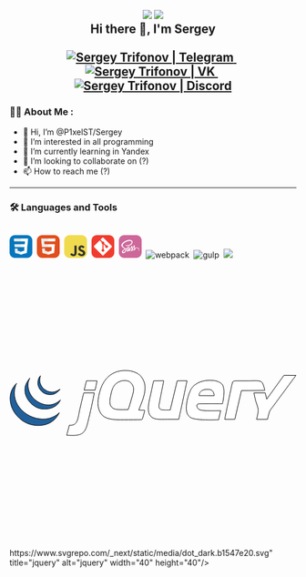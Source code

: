 <h2 align="center">
<div id="header" align="center">
    <img src="https://media.giphy.com/media/fkZukR450RQ1qnGaq9/giphy.gif" width="300"/>
    <img src="https://media.giphy.com/media/MdA16VIoXKKxNE8Stk/giphy.gif" width="300"/>
  
</div>
Hi there 👋, I'm Sergey
</br>
</br>
<div id="header" align="center">
    <a href="#">
        <img alt="Sergey Trifonov | Telegram" width="44px" src="https://www.svgrepo.com/show/354443/telegram.svg" />
    </a>&nbsp;
    <a href="https://vk.com/id743421277">
        <img alt="Sergey Trifonov | VK" width="44px" src="https://www.svgrepo.com/show/331634/vk-v2.svg" />
    </a>&nbsp;
    <a href="#">
       <img alt="Sergey Trifonov | Discord" width="44px" src="https://www.svgrepo.com/show/331368/discord-v2.svg" />
    </a>
</div>
</h2>

### :man_technologist: About Me :

- 👋 Hi, I’m @P1xelST/Sergey<br>
- 👀 I’m interested in all programming<br>
- 🌱 I’m currently learning in Yandex<br>
- 💞️ I’m looking to collaborate on (?)<br>
- 📫 How to reach me (?)
---

### :hammer_and_wrench: Languages and Tools

</br>
<div>
<!--   <img src="https://raw.githubusercontent.com/tandpfun/skill-icons/d1c752b99bb25a0e5aa363bae1db2809173ee966/icons/TypeScript.svg" title="ts" alt="ts" width="40" height="40"/>&nbsp;
  <img src="https://raw.githubusercontent.com/tandpfun/skill-icons/a50fa57465e82a1147fa512fb3d64cc5902df578/icons/React-Dark.svg" title="React" alt="React" width="40" height="40"/>&nbsp;
  <img src="https://raw.githubusercontent.com/tandpfun/skill-icons/a50fa57465e82a1147fa512fb3d64cc5902df578/icons/Redux.svg" title="Redux" alt="Redux " width="40" height="40"/>&nbsp; -->
  <img src="https://raw.githubusercontent.com/tandpfun/skill-icons/a50fa57465e82a1147fa512fb3d64cc5902df578/icons/CSS.svg"  title="CSS3" alt="CSS" width="40" height="40"/>&nbsp;
  <img src="https://raw.githubusercontent.com/tandpfun/skill-icons/a50fa57465e82a1147fa512fb3d64cc5902df578/icons/HTML.svg" title="HTML5" alt="HTML" width="40" height="40"/>&nbsp;
  <img src="https://raw.githubusercontent.com/tandpfun/skill-icons/a50fa57465e82a1147fa512fb3d64cc5902df578/icons/JavaScript.svg" title="JavaScript" alt="JavaScript" width="40" height="40"/>&nbsp;
<!--   <img src="https://raw.githubusercontent.com/tandpfun/skill-icons/a50fa57465e82a1147fa512fb3d64cc5902df578/icons/NodeJS-Dark.svg" title="NodeJS" alt="NodeJS" width="40" height="40"/>&nbsp; -->
  <img src="https://raw.githubusercontent.com/tandpfun/skill-icons/a50fa57465e82a1147fa512fb3d64cc5902df578/icons/Git.svg" title="Git" **alt="Git" width="40" height="40"/>&nbsp;
<img src="https://raw.githubusercontent.com/tandpfun/skill-icons/a50fa57465e82a1147fa512fb3d64cc5902df578/icons/Sass.svg" title="SASS"**alt="SASS" width="40" height="40"/>&nbsp;
<!-- <img src="https://raw.githubusercontent.com/tandpfun/skill-icons/d1c752b99bb25a0e5aa363bae1db2809173ee966/icons/Vite-Dark.svg" title="vite" alt="vite" width="40" height="40"/>&nbsp; -->
  <img src="https://www.svgrepo.com/show/354552/webpack.svg" title="webpack" alt="webpack" width="40" height="40"/>&nbsp;
  <img src="https://www.svgrepo.com/show/373652/gulp.svg" title="gulp" alt="gulp" width="40" height="40"/>&nbsp;
  <img src="<svg viewBox="0 -198 512 512" xmlns="http://www.w3.org/2000/svg" fill="#000000" stroke="#000000"><g id="SVGRepo_bgCarrier" stroke-width="0"></g><g id="SVGRepo_tracerCarrier" stroke-linecap="round" stroke-linejoin="round"></g><g id="SVGRepo_iconCarrier"> <g fill="none" fill-rule="evenodd"> <path d="M489.718 8.646l21.42.118s-39.824 53.964-43.076 58.362c-1.056 1.424-2.66 2.96-3.474 4.864-2.057 4.786-4.169 15.285-4.169 15.285l-19.599.098s3.05-10.944 2.924-16.773c-.11-5.092-2.71-10.178-4.168-15.285-1.474-5.17-3.475-15.286-3.475-15.286h20.15l2.779 11.117 30.688-42.5" fill="#ffffff"></path> <path d="M449.157 20.027c3.953 2.383 6.379 15.529 6.379 15.529s-20.684.305-31.94.305h-9.727l-11.812 51.414h-18.064s11.242-55.874 13.896-66.004c.86-3.28 5.892-2.717 14.389-2.717h13.569c8.762 0 19.003-1.119 23.31 1.473M365.06 45.067s.563-3.3-1.91-7.122c-2.113-3.258-4.064-4.016-9.623-4.19-15.695-.493-15.39 11.138-15.39 11.138l26.923.174zm17.022-13.32c2.3 8.297-2.084 27.792-2.084 27.792s-22.894-.382-35.434 0c-3.899.119-8.566-.424-9.727 1.39-1.633 2.542.597 6.455 2.487 8.108 2.175 1.903 6.412 2.12 7.935 2.313 10.178 1.293 31.48.334 31.48.334l-3.69 16.34s-30.103 1.51-45.16-2.084c-2.973-.708-5.76-2.139-7.643-4.168-.514-.555-.96-1.312-1.446-1.966-.388-.522-1.52-2.237-2.028-3.593-3.439-9.164.403-26.72 4.169-36.128.437-1.09.986-2.473 1.564-3.648.722-1.465 1.333-3.119 1.91-3.995.388-.604.869-.993 1.272-1.563.465-.674 1.006-1.327 1.507-1.91 1.39-1.612 2.967-2.752 4.864-4.168 6.273-4.698 17.626-8.345 31.265-6.949 5.135.528 12.89 2.362 16.675 7.643 1.014 1.41 1.515 4.21 2.084 6.253zM299.229 18.49l17.516-.103s-9.762 46.307-14.737 68.888h-20.15c-14.082 0-26.623 1.744-31.959-8.338-5.176-9.789-.236-25.887 2.084-36.824 1.64-7.74 5.094-23.56 5.094-23.56l18.148-.166s-5.128 24.63-7.262 36.928c-.764 4.405-2.34 8.553-.694 11.81 1.563 3.1 3.752 3.322 10.421 3.475 2.113.05 9.033 0 9.033 0l12.506-52.11M217.244 51.84c1.834-6.516 4.509-13.582 4.169-19.454-.368-6.28-5.634-11.998-9.032-13.2-10.234-3.613-19.815 1.438-23.623 5.558-4.926 5.336-6.594 11.569-8.338 20.15-1.298 6.37-2.362 13.095 0 18.063 4.182 8.783 17.224 6.865 31.266 6.949 2.084-5.586 3.807-11.86 5.558-18.066zm24.318-25.706c2 14.548-5.676 30.606-10.964 44.57 5.392.487 10.117-.075 10.457.327.354.521-3.614 16.668-4.997 16.71-4.279.111-18.459.229-24.372.229-19.295 0-37.345 1.257-46.55-8.337-3.738-3.898-6.323-10.583-6.949-15.286-1.042-7.851.264-16.495 2.085-23.622 1.647-6.435 3.758-12.507 6.948-18.066C175.328 8.507 189.432-1.998 213.075.427c4.586.472 11.172 2.48 15.286 4.863.284.167 1.279.959 1.507 1.098 5.559 3.537 10.624 11.978 11.694 19.746zM156.193 18.574c-1.167 5.315-2.334 11.34-3.564 16.592h-19.454c1.507-5.822 2.661-11.61 4.169-16.675 6.225 0 12.013.083 18.85.083M132.48 40.03h18.76c-2.453 13.576-7.31 35.475-11.117 50.719-2.383 9.54-3.974 16.501-10.422 21.538-.577.452-.91.237-1.39.695-1.188 1.133-6.684 2.447-9.726 2.779-4.947.536-10.54.07-16.62-.055 1.591-5.815 3.391-12.798 4.809-18.01 14.82 1.794 15.195-12.214 18.064-25.706 1.66-7.796 6.691-28.834 7.642-31.96" fill="#ffffff"></path> <g fill="#21609B"> <path d="M88.708 75.464l-.402 1.042c-6.85 13.34-18.989 21.524-36.303 21.885-8.094.167-15.806-1.91-20.844-4.168C20.287 89.338 11.142 80.279 6.148 70.6c-7.164-13.875-8.456-33.176 6.44-47.592.23 0-1.807 3.126-1.577 3.126l-.41 1.334C-.133 61.074 32.938 89.874 65.086 86.58c7.726-.792 17.578-5.023 23.622-11.116"></path> <path d="M69.254 61.568c8.088.055 16.536-3.725 21.539-9.032-4.377 11.11-17.05 18.251-34.044 15.98-14.23-1.904-27.785-16.223-29.181-30.571-1.021-10.442 2.618-16.674 8.615-24.234-2.084 3.954-2.863 7.003-3.057 8.948-2.278 22.588 18.044 38.79 36.128 38.909"></path> <path d="M89.98 33.512c-1.257 2.884-8.496 8.33-11.693 9.011-12.659 2.697-20.766-3.306-25.013-10.137-.631-1.02-1.798-3.806-2.007-4.515-1.647-5.6-.89-14.07 4.023-18.454-1.48 4.169-1.696 9.011-.917 12.159.472 1.903 1.91 5.226 3.349 7.316 2.618 3.807 4.279 4.732 7.642 6.754 1.515.91 3.14 1.64 3.842 1.84 3.189.939 9.922 3.412 20.775-3.974"></path> </g> </g> </g></svg><svg viewBox="0 -198 512 512" xmlns="http://www.w3.org/2000/svg" fill="#000000" stroke="#000000"><g id="SVGRepo_bgCarrier" stroke-width="0"></g><g id="SVGRepo_tracerCarrier" stroke-linecap="round" stroke-linejoin="round"></g><g id="SVGRepo_iconCarrier"> <g fill="none" fill-rule="evenodd"> <path d="M489.718 8.646l21.42.118s-39.824 53.964-43.076 58.362c-1.056 1.424-2.66 2.96-3.474 4.864-2.057 4.786-4.169 15.285-4.169 15.285l-19.599.098s3.05-10.944 2.924-16.773c-.11-5.092-2.71-10.178-4.168-15.285-1.474-5.17-3.475-15.286-3.475-15.286h20.15l2.779 11.117 30.688-42.5" fill="#ffffff"></path> <path d="M449.157 20.027c3.953 2.383 6.379 15.529 6.379 15.529s-20.684.305-31.94.305h-9.727l-11.812 51.414h-18.064s11.242-55.874 13.896-66.004c.86-3.28 5.892-2.717 14.389-2.717h13.569c8.762 0 19.003-1.119 23.31 1.473M365.06 45.067s.563-3.3-1.91-7.122c-2.113-3.258-4.064-4.016-9.623-4.19-15.695-.493-15.39 11.138-15.39 11.138l26.923.174zm17.022-13.32c2.3 8.297-2.084 27.792-2.084 27.792s-22.894-.382-35.434 0c-3.899.119-8.566-.424-9.727 1.39-1.633 2.542.597 6.455 2.487 8.108 2.175 1.903 6.412 2.12 7.935 2.313 10.178 1.293 31.48.334 31.48.334l-3.69 16.34s-30.103 1.51-45.16-2.084c-2.973-.708-5.76-2.139-7.643-4.168-.514-.555-.96-1.312-1.446-1.966-.388-.522-1.52-2.237-2.028-3.593-3.439-9.164.403-26.72 4.169-36.128.437-1.09.986-2.473 1.564-3.648.722-1.465 1.333-3.119 1.91-3.995.388-.604.869-.993 1.272-1.563.465-.674 1.006-1.327 1.507-1.91 1.39-1.612 2.967-2.752 4.864-4.168 6.273-4.698 17.626-8.345 31.265-6.949 5.135.528 12.89 2.362 16.675 7.643 1.014 1.41 1.515 4.21 2.084 6.253zM299.229 18.49l17.516-.103s-9.762 46.307-14.737 68.888h-20.15c-14.082 0-26.623 1.744-31.959-8.338-5.176-9.789-.236-25.887 2.084-36.824 1.64-7.74 5.094-23.56 5.094-23.56l18.148-.166s-5.128 24.63-7.262 36.928c-.764 4.405-2.34 8.553-.694 11.81 1.563 3.1 3.752 3.322 10.421 3.475 2.113.05 9.033 0 9.033 0l12.506-52.11M217.244 51.84c1.834-6.516 4.509-13.582 4.169-19.454-.368-6.28-5.634-11.998-9.032-13.2-10.234-3.613-19.815 1.438-23.623 5.558-4.926 5.336-6.594 11.569-8.338 20.15-1.298 6.37-2.362 13.095 0 18.063 4.182 8.783 17.224 6.865 31.266 6.949 2.084-5.586 3.807-11.86 5.558-18.066zm24.318-25.706c2 14.548-5.676 30.606-10.964 44.57 5.392.487 10.117-.075 10.457.327.354.521-3.614 16.668-4.997 16.71-4.279.111-18.459.229-24.372.229-19.295 0-37.345 1.257-46.55-8.337-3.738-3.898-6.323-10.583-6.949-15.286-1.042-7.851.264-16.495 2.085-23.622 1.647-6.435 3.758-12.507 6.948-18.066C175.328 8.507 189.432-1.998 213.075.427c4.586.472 11.172 2.48 15.286 4.863.284.167 1.279.959 1.507 1.098 5.559 3.537 10.624 11.978 11.694 19.746zM156.193 18.574c-1.167 5.315-2.334 11.34-3.564 16.592h-19.454c1.507-5.822 2.661-11.61 4.169-16.675 6.225 0 12.013.083 18.85.083M132.48 40.03h18.76c-2.453 13.576-7.31 35.475-11.117 50.719-2.383 9.54-3.974 16.501-10.422 21.538-.577.452-.91.237-1.39.695-1.188 1.133-6.684 2.447-9.726 2.779-4.947.536-10.54.07-16.62-.055 1.591-5.815 3.391-12.798 4.809-18.01 14.82 1.794 15.195-12.214 18.064-25.706 1.66-7.796 6.691-28.834 7.642-31.96" fill="#ffffff"></path> <g fill="#21609B"> <path d="M88.708 75.464l-.402 1.042c-6.85 13.34-18.989 21.524-36.303 21.885-8.094.167-15.806-1.91-20.844-4.168C20.287 89.338 11.142 80.279 6.148 70.6c-7.164-13.875-8.456-33.176 6.44-47.592.23 0-1.807 3.126-1.577 3.126l-.41 1.334C-.133 61.074 32.938 89.874 65.086 86.58c7.726-.792 17.578-5.023 23.622-11.116"></path> <path d="M69.254 61.568c8.088.055 16.536-3.725 21.539-9.032-4.377 11.11-17.05 18.251-34.044 15.98-14.23-1.904-27.785-16.223-29.181-30.571-1.021-10.442 2.618-16.674 8.615-24.234-2.084 3.954-2.863 7.003-3.057 8.948-2.278 22.588 18.044 38.79 36.128 38.909"></path> <path d="M89.98 33.512c-1.257 2.884-8.496 8.33-11.693 9.011-12.659 2.697-20.766-3.306-25.013-10.137-.631-1.02-1.798-3.806-2.007-4.515-1.647-5.6-.89-14.07 4.023-18.454-1.48 4.169-1.696 9.011-.917 12.159.472 1.903 1.91 5.226 3.349 7.316 2.618 3.807 4.279 4.732 7.642 6.754 1.515.91 3.14 1.64 3.842 1.84 3.189.939 9.922 3.412 20.775-3.974"></path> </g> </g> </g></svg>https://www.svgrepo.com/_next/static/media/dot_dark.b1547e20.svg" title="jquery" alt="jquery" width="40" height="40"/>&nbsp;
  
</div>


<!---
P1xelST/P1xelST is a ✨ special ✨ repository because its `README.md` (this file) appears on your GitHub profile.
You can click the Preview link to take a look at your changes.
--->
